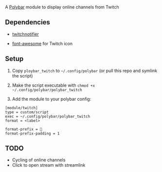 A [Polybar](https://github.com/jaagr/polybar) module to display online channels from Twitch


## Dependencies

- [twitchnotifier](https://github.com/GiedriusS/TwitchNotifier)

- [font-awesome](https://fontawesome.com/) for Twitch icon

## Setup

1. Copy `ploybar_twitch` to `~/.config/polybar` (or pull this repo and symlink the script)

2. Make the script executable with `chmod +x ~/.config/polybar/polybar_twitch`

3. Add the module to your polybar config:

```
[module/twitch]
type = custom/script
exec = ~/.config/polybar/polybar_twitch
format = <label>

format-prefix = 
format-prefix-padding = 1
```

## TODO

- Cycling of online channels
- Click to open stream with streamlink 



